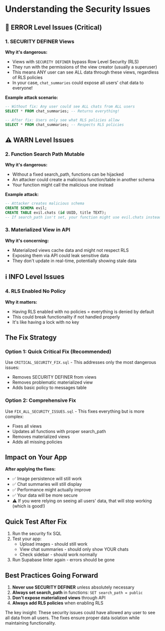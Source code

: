 # Understanding the Security Issues

## 🚨 ERROR Level Issues (Critical)

### 1. **SECURITY DEFINER Views** 
**Why it's dangerous:**
- Views with `SECURITY DEFINER` bypass Row Level Security (RLS)
- They run with the permissions of the view creator (usually a superuser)
- This means ANY user can see ALL data through these views, regardless of RLS policies
- In your case, `chat_summaries` could expose all users' chat data to everyone!

**Example attack scenario:**
```sql
-- Without fix: Any user could see ALL chats from ALL users
SELECT * FROM chat_summaries; -- Returns everything!

-- After fix: Users only see what RLS policies allow
SELECT * FROM chat_summaries; -- Respects RLS policies
```

## ⚠️ WARN Level Issues

### 2. **Function Search Path Mutable**
**Why it's dangerous:**
- Without a fixed search_path, functions can be hijacked
- An attacker could create a malicious function/table in another schema
- Your function might call the malicious one instead

**Example attack:**
```sql
-- Attacker creates malicious schema
CREATE SCHEMA evil;
CREATE TABLE evil.chats (id UUID, title TEXT);
-- If search_path isn't set, your function might use evil.chats instead of public.chats!
```

### 3. **Materialized View in API**
**Why it's concerning:**
- Materialized views cache data and might not respect RLS
- Exposing them via API could leak sensitive data
- They don't update in real-time, potentially showing stale data

## ℹ️ INFO Level Issues

### 4. **RLS Enabled No Policy**
**Why it matters:**
- Having RLS enabled with no policies = everything is denied by default
- This could break functionality if not handled properly
- It's like having a lock with no key

## The Fix Strategy

### Option 1: Quick Critical Fix (Recommended)
Use `CRITICAL_SECURITY_FIX.sql` - This addresses only the most dangerous issues:
- Removes SECURITY DEFINER from views
- Removes problematic materialized view
- Adds basic policy to messages table

### Option 2: Comprehensive Fix
Use `FIX_ALL_SECURITY_ISSUES.sql` - This fixes everything but is more complex:
- Fixes all views
- Updates all functions with proper search_path
- Removes materialized views
- Adds all missing policies

## Impact on Your App

**After applying the fixes:**
- ✅ Image persistence will still work
- ✅ Chat summaries will still display
- ✅ Performance might actually improve
- ✅ Your data will be more secure
- ⚠️ If you were relying on seeing all users' data, that will stop working (which is good!)

## Quick Test After Fix

1. Run the security fix SQL
2. Test your app:
   - Upload images - should still work
   - View chat summaries - should only show YOUR chats
   - Check sidebar - should work normally
3. Run Supabase linter again - errors should be gone

## Best Practices Going Forward

1. **Never use SECURITY DEFINER** unless absolutely necessary
2. **Always set search_path** in functions: `SET search_path = public`
3. **Don't expose materialized views** through API
4. **Always add RLS policies** when enabling RLS

The key insight: These security issues could have allowed any user to see all data from all users. The fixes ensure proper data isolation while maintaining functionality.